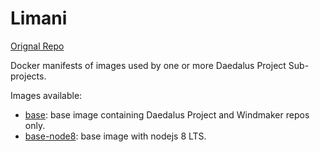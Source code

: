 # Limani

[Orignal Repo](https://git.daedalus-project.io/docker/Limani)

Docker manifests of images used by one or more Daedalus Project Sub-projects.

Images available:

* [base](/base): base image containing Daedalus Project and Windmaker repos only.
* [base-node8](/base-node8): base image with nodejs 8 LTS.
